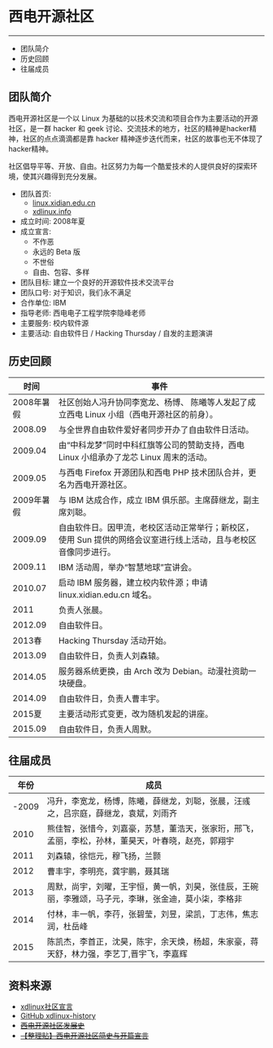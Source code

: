 # 西电开源社区
---

* 团队简介
* 历史回顾
* 往届成员

## 团队简介

西电开源社区是一个以 Linux 为基础的以技术交流和项目合作为主要活动的开源社区，是一群 hacker 和 geek 讨论、交流技术的地方，社区的精神是hacker精神，社区的点点滴滴都是靠 hacker 精神逐步迭代而来，社区的故事也无不体现了hacker精神。

社区倡导平等、开放、自由。社区努力为每一个酷爱技术的人提供良好的探索环境，使其兴趣得到充分发展。

* 团队首页:
  * [linux.xidian.edu.cn](http://linux.xidian.edu.cn)
  * [xdlinux.info](https://xdlinux.info)
* 成立时间: 2008年夏
* 成立宣言:
  * 不作恶
  * 永远的 Beta 版
  * 不世俗
  * 自由、包容、多样
* 团队目标: 建立一个良好的开源软件技术交流平台
* 团队口号: 对于知识，我们永不满足
* 合作单位: IBM
* 指导老师: 西电电子工程学院李隐峰老师
* 主要服务: 校内软件源
* 主要活动: 自由软件日 / Hacking Thursday / 自发的主题演讲

## 历史回顾

时间 | 事件
--- | ---
2008年暑假 | 社区创始人冯升协同李宽龙、杨博、 陈曦等人发起了成立西电 Linux 小组（西电开源社区的前身）。
2008.09 | 与全世界自由软件爱好者同步开办了自由软件日活动。
2009.04 | 由“中科龙梦”同时中科红旗等公司的赞助支持，西电 Linux 小组承办了龙芯 Linux 周末的活动。
2009.05 | 与西电 Firefox 开源团队和西电 PHP 技术团队合并，更名为西电开源社区。
2009年暑假 | 与 IBM 达成合作，成立 IBM 俱乐部。主席薛继龙，副主席刘聪。
2009.09 | 自由软件日。因甲流，老校区活动正常举行；新校区，使用 Sun 提供的网络会议室进行线上活动，且与老校区音像同步进行。
2009.11 | IBM 活动周，举办“智慧地球”宣讲会。
2010.07 | 启动 IBM 服务器，建立校内软件源；申请 linux.xidian.edu.cn 域名。
2011 | 负责人张晨。
2012.09 | 自由软件日。
2013春 | Hacking Thursday 活动开始。
2013.09 | 自由软件日，负责人刘森辕。
2014.05 | 服务器系统更换，由 Arch 改为 Debian。动漫社资助一块硬盘。
2014.09 | 自由软件日，负责人曹丰宇。
2015夏 | 主要活动形式变更，改为随机发起的讲座。
2015.09 | 自由软件日，负责人周默。

## 往届成员

年份 | 成员
--- | ---
-2009 | 冯升，李宽龙，杨博，陈曦，薛继龙，刘聪，张晨，汪彧之，吕宗庭，薛继龙，袁斌，刘雨齐
2010 |  熊佳智，张惜今，刘嘉豪，苏慧，董浩天，张家珩，邢飞，孟丽，李松，孙林，董昊天，叶春晓，赵亮，郭翔宇
2011 | 刘森辕，徐恺元，穆飞扬，兰颢
2012 | 曹丰宇，李明亮，龚宇鹏，聂其瑞
2013 | 周默，尚宇，刘曜，王宇恒，黄一帆，刘昊，张佳辰，王碗丽，李雅颂，马子元，李琳，张金迪，莫小柒，李格非
2014 | 付林，丰一帆，李荇，张碧莹，刘昱，梁凯，丁志伟，焦志润，杜岳峰
2015 | 陈凯杰，李首正，沈昊，陈宇，余天焕，杨超，朱家豪，蒋天舒，林力强，李艺丁,晋宇飞，李嘉辉

## 资料来源

* [xdlinux社区宣言](http://linux.xidian.edu.cn/static/xdlinux.html)
* [GitHub xdlinux-history](https://github.com/xdlinux/xdlinux-history)
* [~~西电开源社区发展史~~](http://xdlinux.info/bbs/forum.php?mod=viewthread&tid=119&extra=page%3D1)
* [~~【整理贴】西电开源社区简史与开篇宣言~~](http://xdlinux.info/bbs/forum.php?mod=viewthread&tid=1240&extra=page%3D1)
